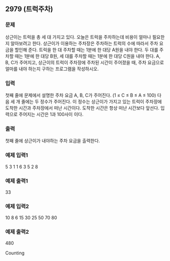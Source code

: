 ## 2979 (트럭주차)

### 문제
상근이는 트럭을 총 세 대 가지고 있다. 오늘은 트럭을 주차하는데 비용이 얼마나 필요한지 알아보려고 한다.
상근이가 이용하는 주차장은 주차하는 트럭의 수에 따라서 주차 요금을 할인해 준다.
트럭을 한 대 주차할 때는 1분에 한 대당 A원을 내야 한다. 두 대를 주차할 때는 1분에 한 대당 B원, 세 대를 주차할 때는 1분에 한 대당 C원을 내야 한다.
A, B, C가 주어지고, 상근이의 트럭이 주차장에 주차된 시간이 주어졌을 때, 주차 요금으로 얼마를 내야 하는지 구하는 프로그램을 작성하시오.

### 입력
첫째 줄에 문제에서 설명한 주차 요금 A, B, C가 주어진다. (1 ≤ C ≤ B ≤ A ≤ 100)
다음 세 개 줄에는 두 정수가 주어진다. 이 정수는 상근이가 가지고 있는 트럭이 주차장에 도착한 시간과 주차장에서 떠난 시간이다. 도착한 시간은 항상 떠난 시간보다 앞선다. 입력으로 주어지는 시간은 1과 100사이 이다.

### 출력
첫째 줄에 상근이가 내야하는 주차 요금을 출력한다.

### 예제 입력1
5 3 1
1 6
3 5
2 8

### 예제 출력1
33

### 예제 입력2
10 8 6
15 30
25 50
70 80

### 예제 출력2
480

Counting